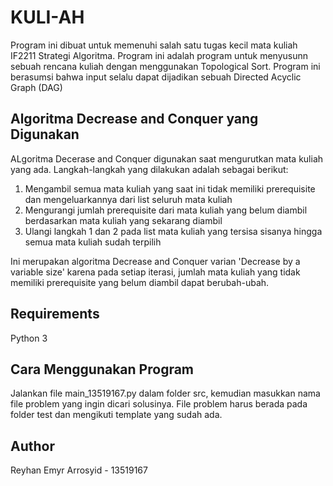 # KULI-AH
Program ini dibuat untuk memenuhi salah satu tugas kecil mata kuliah IF2211 Strategi Algoritma. Program ini adalah program untuk menyusunn sebuah rencana kuliah dengan menggunakan Topological Sort. Program ini berasumsi bahwa input selalu dapat dijadikan sebuah Directed Acyclic Graph (DAG)

## Algoritma Decrease and Conquer yang Digunakan
ALgoritma Decerase and Conquer digunakan saat mengurutkan mata kuliah yang ada. Langkah-langkah yang dilakukan adalah sebagai berikut:
1. Mengambil semua mata kuliah yang saat ini tidak memiliki prerequisite dan mengeluarkannya dari list seluruh mata kuliah
2. Mengurangi jumlah prerequisite dari mata kuliah yang belum diambil berdasarkan mata kuliah yang sekarang diambil
3. Ulangi langkah 1 dan 2 pada list mata kuliah yang tersisa sisanya hingga semua mata kuliah sudah terpilih

Ini merupakan algoritma Decrease and Conquer varian 'Decrease by a variable size' karena pada setiap iterasi, jumlah mata kuliah yang tidak memiliki prerequisite yang belum diambil dapat berubah-ubah.

## Requirements
Python 3

## Cara Menggunakan Program
Jalankan file main_13519167.py dalam folder src, kemudian masukkan nama file problem yang ingin dicari solusinya. File problem harus berada pada folder test dan mengikuti template yang sudah ada.

## Author
Reyhan Emyr Arrosyid - 13519167
